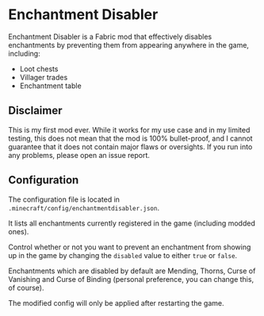 # Enchantment Disabler
Enchantment Disabler is a Fabric mod that effectively disables enchantments by preventing them from appearing anywhere in the game, including:
- Loot chests
- Villager trades
- Enchantment table
## Disclaimer
This is my first mod ever. While it works for my use case and in my limited testing, this does not mean that the mod is 100% bullet-proof, and I cannot guarantee that it does not contain major flaws or oversights. If you run into any problems, please open an issue report.
## Configuration
The configuration file is located in `.minecraft/config/enchantmentdisabler.json`.

It lists all enchantments currently registered in the game (including modded ones).

Control whether or not you want to prevent an enchantment from showing up in the game by changing the `disabled` value to either `true` or `false`.

Enchantments which are disabled by default are Mending, Thorns, Curse of Vanishing and Curse of Binding (personal preference, you can change this, of course).

The modified config will only be applied after restarting the game.
